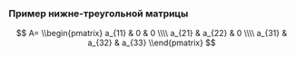 ### Пример нижне-треугольной матрицы

$$ A= \\begin{pmatrix} 
a_{11} & 0 & 0 \\\\
a_{21} &  a_{22} & 0 \\\\
a_{31} &  a_{32} & a_{33}
\\end{pmatrix} $$